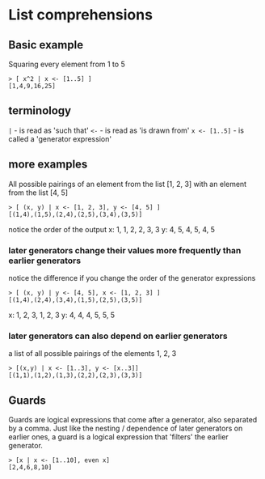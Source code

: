# List comprehensions

## Basic example
Squaring every element from 1 to 5
```
> [ x^2 | x <- [1..5] ]
[1,4,9,16,25]
```

## terminology
`|` - is read as 'such that'
`<-` - is read as 'is drawn from'
`x <- [1..5]` - is called a 'generator expression'

## more examples
All possible pairings of an element from the list [1, 2, 3] with an element from the list [4, 5]
```
> [ (x, y) | x <- [1, 2, 3], y <- [4, 5] ]
[(1,4),(1,5),(2,4),(2,5),(3,4),(3,5)]
```
notice the order of the output
x: 1, 1, 2, 2, 3, 3
y: 4, 5, 4, 5, 4, 5

### later generators change their values more frequently than earlier generators

notice the difference if you change the order of the generator expressions
```
> [ (x, y) | y <- [4, 5], x <- [1, 2, 3] ]
[(1,4),(2,4),(3,4),(1,5),(2,5),(3,5)]
```
x: 1, 2, 3, 1, 2, 3
y: 4, 4, 4, 5, 5, 5

### later generators can also depend on earlier generators

a list of all possible pairings of the elements 1, 2, 3
```
> [(x,y) | x <- [1..3], y <- [x..3]]
[(1,1),(1,2),(1,3),(2,2),(2,3),(3,3)]
```

## Guards
Guards are logical expressions that come after a generator, also separated by a comma. Just like the nesting / dependence of later generators on earlier ones, a guard is a logical expression that 'filters' the earlier generator.
```
> [x | x <- [1..10], even x]
[2,4,6,8,10]
```
